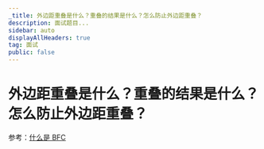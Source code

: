 ```yaml
---
_title: 外边距重叠是什么？重叠的结果是什么？怎么防止外边距重叠？
description: 面试题目...
sidebar: auto
displayAllHeaders: true
tag: 面试
public: false
---
```


# 外边距重叠是什么？重叠的结果是什么？怎么防止外边距重叠？

参考：[什么是 BFC](02.extend.md)

